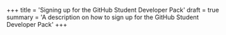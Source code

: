 +++
title = 'Signing up for the GitHub Student Developer Pack'
draft = true
summary = 'A description on how to sign up for the GitHub Student Developer Pack'
+++
